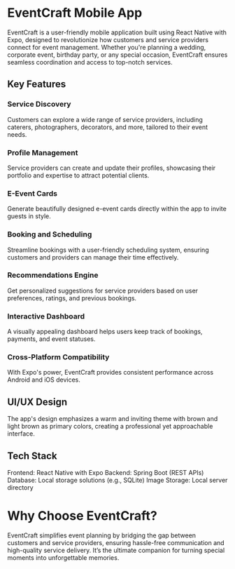 
# EventCraft Mobile App

EventCraft is a user-friendly mobile application built using React Native with Expo, designed to revolutionize how customers and service providers connect for event management. Whether you're planning a wedding, corporate event, birthday party, or any special occasion, EventCraft ensures seamless coordination and access to top-notch services.

## Key Features
### Service Discovery
Customers can explore a wide range of service providers, including caterers, photographers, decorators, and more, tailored to their event needs.

### Profile Management
Service providers can create and update their profiles, showcasing their portfolio and expertise to attract potential clients.

### E-Event Cards
Generate beautifully designed e-event cards directly within the app to invite guests in style.

### Booking and Scheduling
Streamline bookings with a user-friendly scheduling system, ensuring customers and providers can manage their time effectively.

### Recommendations Engine
Get personalized suggestions for service providers based on user preferences, ratings, and previous bookings.

### Interactive Dashboard
A visually appealing dashboard helps users keep track of bookings, payments, and event statuses.

### Cross-Platform Compatibility
With Expo's power, EventCraft provides consistent performance across Android and iOS devices.

## UI/UX Design
The app's design emphasizes a warm and inviting theme with brown and light brown as primary colors, creating a professional yet approachable interface.

## Tech Stack
Frontend: React Native with Expo
Backend: Spring Boot (REST APIs)
Database: Local storage solutions (e.g., SQLite)
Image Storage: Local server directory

# Why Choose EventCraft?
EventCraft simplifies event planning by bridging the gap between customers and service providers, ensuring hassle-free communication and high-quality service delivery. It’s the ultimate companion for turning special moments into unforgettable memories.
